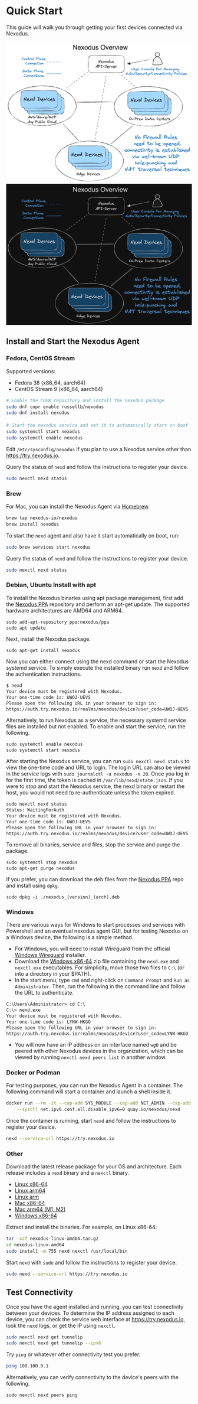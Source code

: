 # Quick Start

This guide will walk you through getting your first devices connected via Nexodus.

![no-alt-text](images/quickstart-overview-1.png#only-light)
![no-alt-text](images/quickstart-overview-1-dark.png#only-dark)

## Install and Start the Nexodus Agent

### Fedora, CentOS Stream

Supported versions:

- Fedora 38 (x86_64, aarch64)
- CentOS Stream 9 (x86_64, aarch64)

```sh
# Enable the COPR repository and install the nexodus package
sudo dnf copr enable russellb/nexodus
sudo dnf install nexodus

# Start the nexodus service and set it to automatically start on boot
sudo systemctl start nexodus
sudo systemctl enable nexodus
```

Edit `/etc/sysconfig/nexodus` if you plan to use a Nexodus service other than <https://try.nexodus.io>.

Query the status of `nexd` and follow the instructions to register your device.

```sh
sudo nexctl nexd status
```

### Brew

For Mac, you can install the Nexodus Agent via [Homebrew](https://brew.sh/).

```sh
brew tap nexodus-io/nexodus
brew install nexodus
```

To start the `nexd` agent and also have it start automatically on boot, run:

```sh
sudo brew services start nexodus
```

Query the status of `nexd` and follow the instructions to register your device.

```sh
sudo nexctl nexd status
```

### Debian, Ubuntu Install with apt

To install the Nexodus binaries using apt package management, first add the [Nexodus PPA](https://launchpad.net/~nexodus) repository and perform an apt-get update. The supported hardware architectures are AMD64 and ARM64.

```shell
sudo add-apt-repository ppa:nexodus/ppa
sudo apt update
```

Next, install the Nexodus package.

```shell
sudo apt-get install nexodus
```

Now you can either connect using the nexd command or start the Nexodus systemd service. To simply execute the installed binary run `nexd` and follow the authentication instructions.

```terminal
$ nexd
Your device must be registered with Nexodus.
Your one-time code is: UWOJ-UEVS
Please open the following URL in your browser to sign in:
https://auth.try.nexodus.io/realms/nexodus/device?user_code=UWOJ-UEVS
```

Alternatively, to run Nexodus as a service, the necessary systemd service files are installed but not enabled. To enable and start the service, run the following.

```shell
sudo systemctl enable nexodus
sudo systemctl start nexodus
```

After starting the Nexodus service, you can run `sudo nexctl nexd status` to view the one-time code and URL to login. The login URL can also be viewed in the service logs with `sudo journalctl -u nexodus -n 20`. Once you log in for the first time, the token is cached in `/var/lib/nexd/state.json`. If you were to stop and start the Nexodus service, the nexd binary or restart the host, you would not need to re-authenticate unless the token expired.

```shell
sudo nexctl nexd status
Status: WaitingForAuth
Your device must be registered with Nexodus.
Your one-time code is: UWOJ-UEVS
Please open the following URL in your browser to sign in:
https://auth.try.nexodus.io/realms/nexodus/device?user_code=UWOJ-UEVS
```

To remove all binaries, service and files, stop the service and purge the package.

```shell
sudo systemctl stop nexodus
sudo apt-get purge nexodus
```

If you prefer, you can download the deb files from the [Nexodus PPA](https://launchpad.net/~nexodus) repo and install using `dpkg`.

```shell
sudo dpkg -i ./nexodus_(version)_(arch).deb
```

### Windows

There are various ways for Windows to start processes and services with Powershell and an eventual nexodus agent GUI, but for testing Nexodus on a Windows device, the following is a simple method.

- For Windows, you will need to install Wireguard from the official [Windows Wireguard](https://www.wireguard.com/install/) installer.
- Download the [Windows x86-64](https://nexodus-io.s3.amazonaws.com/qa/nexodus-windows-amd64.zip) zip file containing the `nexd.exe` and `nexctl.exe` executables. For simplicity, move those two files to `C:\` (or into a directory in your $PATH).
- In the start menu, type `cmd` and right-click on `Command Prompt` and `Run as Administrator`. Then, run the following in the command line and follow the URL to authenticate.

```terminal
C:\Users\Administrator> cd C:\
C:\> nexd.exe
Your device must be registered with Nexodus.
Your one-time code is: LYNW-HKGO
Please open the following URL in your browser to sign in:
https://auth.try.nexodus.io/realms/nexodus/device?user_code=LYNW-HKGO
```

- You will now have an IP address on an interface named `wg0` and be peered with other Nexodus devices in the organization, which can be viewed by running `nexctl nexd peers list` in another window.

### Docker or Podman

For testing purposes, you can run the Nexodus Agent in a container. The following command will start a container and launch a shell inside it.

```sh
docker run --rm -it --cap-add SYS_MODULE --cap-add NET_ADMIN --cap-add NET_RAW \
    --sysctl net.ipv6.conf.all.disable_ipv6=0 quay.io/nexodus/nexd
```

Once the container is running, start `nexd` and follow the instructions to register your device.

```sh
nexd --service-url https://try.nexodus.io
```

### Other

Download the latest release package for your OS and architecture. Each release includes a `nexd` binary and a `nexctl` binary.

- [Linux x86-64](https://nexodus-io.s3.amazonaws.com/qa/nexodus-linux-amd64.tar.gz)
- [Linux arm64](https://nexodus-io.s3.amazonaws.com/qa/nexodus-linux-arm64.tar.gz)
- [Linux arm](https://nexodus-io.s3.amazonaws.com/qa/nexodus-linux-arm.tar.gz)
- [Mac x86-64](https://nexodus-io.s3.amazonaws.com/qa/nexodus-darwin-amd64.tar.gz)
- [Mac arm64 (M1, M2)](https://nexodus-io.s3.amazonaws.com/qa/nexodus-darwin-arm64.tar.gz)
- [Windows x86-64](https://nexodus-io.s3.amazonaws.com/qa/nexodus-windows-amd64.zip)

Extract and install the binaries. For example, on Linux x86-64:

```sh
tar -xzf nexodus-linux-amd64.tar.gz
cd nexodus-linux-amd64
sudo install -m 755 nexd nexctl /usr/local/bin
```

Start `nexd` with `sudo` and follow the instructions to register your device.

```sh
sudo nexd --service-url https://try.nexodus.io
```

## Test Connectivity

Once you have the agent installed and running, you can test connectivity between your devices. To determine the IP address assigned to each device, you can check the service web interface at <https://try.nexodus.io>, look the `nexd` logs, or get the IP using `nexctl`.

```sh
sudo nexctl nexd get tunnelip
sudo nexctl nexd get tunnelip --ipv6
```

Try `ping` or whatever other connectivity test you prefer.

```sh
ping 100.100.0.1
```

Alternatively, you can verify connectivity to the device's peers with the following.

```shell
sudo nexctl nexd peers ping
```
